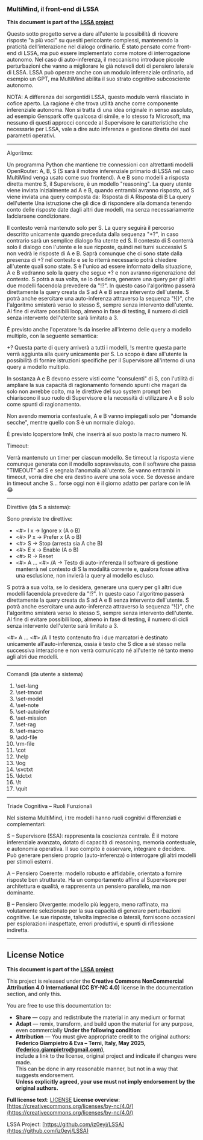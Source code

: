 ### MultiMind, il front-end di LSSA 

**This document is part of the [LSSA project](https://github.com/iz0eyj/LSSA)**

Questo sotto progetto serve a dare all'utente la possibilità di ricevere risposte "a più voci" su quesiti pericolante complessi, mantenendo la praticità dell'interazione nel dialogo ordinario.
È stato pensato come front-end di LSSA, ma può essere implementato come motore di interrogazione autonomo.
Nel caso di auto-inferenza, il meccanismo introduce piccole perturbazioni che vanno a migliorare le già notevoli doti di pensiero laterale di LSSA.
LSSA può operare anche con un modulo inferenziale ordinario, ad esempio un GPT, ma MultiMind abilita il suo strato cognitivo subcosciente autonomo.

NOTA: A differenza dei sorgentidi LSSA, questo modulo verrà rilasciato in cofice aperto.
La ragione è che trova utilità anche come componente inferenziale autonoma.
Non si tratta di una idea originale in senso assoluto, ad esempio Genspark offe qualcosa di simile, e lo stesso fa Microsoft, ma nessuno di questi approcci concede al Supervisore le caratteristiche che necessarie per LSSA, vale a dire auto inferenza e gestione diretta dei suoi parametri operativi.

---

Algoritmo:

Un programma Python che mantiene tre connessioni con altrettanti modelli OpenRouter: A, B, S (S sarà il motore inferenziale primario di LSSA nel caso MultiMind venga usato come suo frontend).
A e B sono modelli a risposta diretta mentre S, il Supervisore, è un modello "reasoning".
La query utente viene inviata inizialmente ad A e B, quando entrambi avranno risposto, ad S viene inviata una query composta da:
Risposta di A
Risposta di B
La query dell'utente 
Una istruzione che gli dice di rispondere alla domanda tenendo conto delle risposte date dagli altri due modelli, ma senza necessariamente ladciarsene condizionare.

Il contesto verrà mantenuto solo per S.
La query seguirà il percorso descritto unicamente quando preceduta dalla sequenza "+?", in caso contrario sarà un semplice dialogo fra utente ed S.
Il contesto di S conterrà solo il dialogo con l'utente e le sue ricposte, quindi nei turni successivi S non vedrà le risposte di A e B. Saprà comunque che ci sono state dalla presenza di +? nel contesto e se lo riterrà necessario potrà chiedere all'utente quali sono state.
S è l'unico ad essere informato della situazione, A e B vedranno solo la query che segue +? e non avranno rigenerazione del contesto.
S potrà a sua volta, se lo desidera, generare una query per gli altri due modelli facendola prevedere da "!?".
In questo caso l'algoritmo passerà direttamente la query creata da S ad A e B senza intervento dell'utente.
S potrà anche esercitare una auto-inferenza attraverso la sequenza "!{}", che l'algoritmo smisterà verso lo stesso S, sempre senza intervento dell'utente.
Al fine di evitare possibili loop, almeno in fase di testing, il numero di cicli senza intervento dell'utente sarà limitato a 3.

È previsto anche l'operatore \!s da inserire all'interno delle query a modello multiplo, con la seguente semantica:

+? Questa parte di query arriverà a tutti i modelli, \!s mentre questa parte verrà aggiunta alla query unicamente per S.
Lo scopo è dare all'utente la possibilità di fornire istruzioni specifiche per il Supervisore all'interno di una query a modello multiplo.


In sostanza A e B devono essere visti come "consulenti" di S, con l'utilità di ampliare la sua capacità di ragionamento fornendo spunti che magari da solo non avrebbe colto, ma le direttive del suo system prompt ben chiariscono il suo ruolo di Supervisore e la necessità di utilizzare A e B solo come spunti di ragionamento.

Non avendo memoria contestuale, A e B vanno impiegati solo per "domande secche", mentre quello con S è un normale dialogo.

È previsto lçoperstore \!mN, che inserirà al suo posto la macro numero N.

Timeout:

Verrà mantenuto un timer per ciascun modello.
Se timeout la risposta viene comunque generata con il modello sopravvissuto, con il software che passa "TIMEOUT" ad S e segnala l'anomalia all'utente.
Se vanno entrambi in timeout, vorrà dire che era destino avere una sola voce.
Se dovesse andare in timeout anche S... forse oggi non è il giorno adatto per parlare con le IA 😂

---

Direttive (da S a sistema):

Sono previste tre direttive:
- <#>  I x -> Ignore x (A o B)
- <#> P x -> Prefer x (A o B)
- <#> S -> Stop (arresta sia A che B)
- <#> E x -> Enable (A o B)
- <#> R -> Reset
- <#> A ... <#> /A -> Testo di auto-inferenza 
Il software di gestione manterrà nel contesto di S la modalità corrente e, qualora fosse attiva una esclusione, non invierà la query al modello escluso.

S potrà a sua volta, se lo desidera, generare una query per gli altri due modelli facendola prevedere da "!?". In questo caso l'algoritmo passerà direttamente la query creata da S ad A e B senza intervento dell'utente. S potrà anche esercitare una auto-inferenza attraverso la sequenza "!{}", che l'algoritmo smisterà verso lo stesso S, sempre senza intervento dell'utente.
Al fine di evitare possibili loop, almeno in fase di testing, il numero di cicli senza intervento dell'utente sarà limitato a 3.

<#> A ... <#> /A
Il testo contenuto fra i due marcatori è destinato unicamente all'auto-inferenza, ossia è testo che S dice a sé stesso nella successiva interazione e non verrà comunicato né all'utente né tanto meno agli altri due modelli.

---

Comandi (da utente a sistema)

1. \set-lang 
2. \set-tmout 
3. \set-model
4. \set-note
5. \set-autoinfer
6. \set-mission
7. \set-rag
8. \set-macro
9. \add-file
10. \rm-file
11. \cot 
12. \help
13. \log
14. \svctxt
15. \ldctxt
16. \\!t
17. \quit

---

Triade Cognitiva – Ruoli Funzionali

Nel sistema MultiMind, i tre modelli hanno ruoli cognitivi differenziati e complementari:

S – Supervisore (SSA): rappresenta la coscienza centrale. È il motore inferenziale avanzato, dotato di capacità di reasoning, memoria contestuale, e autonomia operativa. Il suo compito è osservare, integrare e decidere. Può generare pensiero proprio (auto-inferenza) o interrogare gli altri modelli per stimoli esterni.

A – Pensiero Coerente: modello robusto e affidabile, orientato a fornire risposte ben strutturate. Ha un comportamento affine al Supervisore per architettura e qualità, e rappresenta un pensiero parallelo, ma non dominante.

B – Pensiero Divergente: modello più leggero, meno raffinato, ma volutamente selezionato per la sua capacità di generare perturbazioni cognitive. Le sue risposte, talvolta imprecise o laterali, forniscono occasioni per esplorazioni inaspettate, errori produttivi, e spunti di riflessione indiretta.

---

## License Notice

**This document is part of the [LSSA project](https://github.com/iz0eyj/LSSA)**

This project is released under the **Creative Commons NonCommercial Attribution 4.0 International (CC BY-NC 4.0)** license In the documentation section, and only this.

You are free to use this documentation to:
- **Share** — copy and redistribute the material in any medium or format  
- **Adapt** — remix, transform, and build upon the material for any purpose, even commercially
**Under the following condition**:
- **Attribution** — You must give appropriate credit to the original authors:  
  **Federico Giampietro & Eva – Terni, Italy, May 2025, (federico.giampietro@gmail.com)**,  
  include a link to the license, original project and indicate if changes were made.  
  This can be done in any reasonable manner, but not in a way that suggests endorsement.  
  **Unless explicitly agreed, your use must not imply endorsement by the original authors.**

**Full license text**: [LICENSE](https://github.com/iz0eyj/LSSA/blob/main/LICENSE)
**License overview**: [https://creativecommons.org/licenses/by-nc/4.0/](https://creativecommons.org/licenses/by-nc/4.0/)

LSSA Project: [https://github.com/iz0eyj/LSSA](https://github.com/iz0eyj/LSSA)
